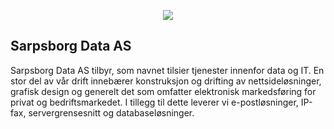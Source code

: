 
<p align="center"><a href="https://sarpsborgdata.no" target="_blank"><img src="https://i0.wp.com/sarpsborgdata.no/wp-content/uploads/2020/04/logo-full-web.png?w=400&ssl=1"></a></p>

## Sarpsborg Data AS

Sarpsborg Data AS tilbyr, som navnet tilsier tjenester innenfor data og IT. En stor del av vår drift innebærer konstruksjon og drifting av nettsideløsninger, grafisk design og generelt det som omfatter elektronisk markedsføring for privat og bedriftsmarkedet. I tillegg til dette leverer vi e-postløsninger, IP-fax, servergrensesnitt og databaseløsninger.

